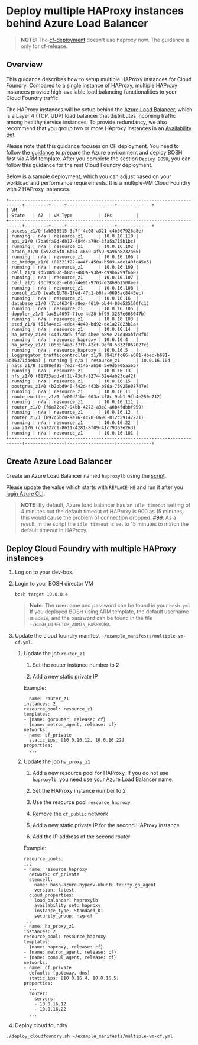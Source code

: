 # Deploy multiple HAProxy instances behind Azure Load Balancer

>**NOTE:** The [cf-deployment](https://github.com/cloudfoundry/cf-deployment) doesn't use haproxy now. The guidance is only for cf-release.

## Overview

This guidance describes how to setup multiple HAProxy instances for Cloud Foundry. Compared to a single instance of HAProxy, multiple HAProxy instances provide high-available load balancing functionalities to your Cloud Foundry traffic. 

The HAProxy instances will be setup behind the [Azure Load Balancer](https://azure.microsoft.com/en-us/documentation/articles/load-balancer-overview/), which is a Layer 4 (TCP, UDP) load balancer that distributes incoming traffic among healthy service instances. To provide redundancy, we also recommend that you group two or more HAproxy instances in an [Availability Set](https://azure.microsoft.com/en-us/documentation/articles/virtual-machines-manage-availability/).

Please note that this guidance focuses on CF deployment. You need to follow the [guidance](../../guidance.md) to prepare the Azure environment and deploy BOSH first via ARM template. After you complete the section `Deploy BOSH`, you can follow this guidance for the rest Cloud Foundry deployment.

Below is a sample deployment, which you can adjust based on your workload and performance requirements. It is a multiple-VM Cloud Foundry with 2 HAProxy instances.

  ```
  +---------------------------------------------------------------------------+---------+-----+------------------+-------------+
  | VM                                                                        | State   | AZ  | VM Type          | IPs         |
  +---------------------------------------------------------------------------+---------+-----+------------------+-------------+
  | access_z1/0 (ab536515-3c7f-4c08-a321-c4b567926a8e)                        | running | n/a | resource_z1      | 10.0.16.110 |
  | api_z1/0 (7ba0fa0d-db17-4844-a79c-3fa5a715b1bc)                           | running | n/a | resource_z1      | 10.0.16.102 |
  | brain_z1/0 (5923d5f8-6b64-4659-af59-9a96a8232a65)                         | running | n/a | resource_z1      | 10.0.16.106 |
  | cc_bridge_z1/0 (01321f22-a44f-450a-b509-4de140fc45e5)                     | running | n/a | resource_z1      | 10.0.16.109 |
  | cell_z1/0 (d518d00d-b8c8-480a-93b9-c99b6799f668)                          | running | n/a | resource_z1      | 10.0.16.107 |
  | cell_z1/1 (0cf93ce5-eb9b-4e91-9703-e286961508ee)                          | running | n/a | resource_z1      | 10.0.16.108 |
  | consul_z1/0 (ea8c1b78-1fed-47c1-b6fa-0693ac8445ec)                        | running | n/a | resource_z1      | 10.0.16.16  |
  | database_z1/0 (7dc46349-a8ea-4619-bb44-00e525160fc1)                      | running | n/a | resource_z1      | 10.0.16.105 |
  | doppler_z1/0 (ac5c4097-71ce-4d28-bf99-3287e665047b)                       | running | n/a | resource_z1      | 10.0.16.103 |
  | etcd_z1/0 (51fa4ec2-cde4-4e49-bd92-de1a27823b1a)                          | running | n/a | resource_z1      | 10.0.16.14  |
  | ha_proxy_z1/0 (44d728d9-ff4d-4bee-b89e-21d40abfe0fb)                      | running | n/a | resource_haproxy | 10.0.16.4   |
  | ha_proxy_z1/1 (0565f4a3-37f0-42cf-9ef0-5332f067027c)                      | running | n/a | resource_haproxy | 10.0.16.5   |
  | loggregator_trafficcontroller_z1/0 (941ffc66-e681-4bec-b691-6d36371d4eba) | running | n/a | resource_z1      | 10.0.16.104 |
  | nats_z1/0 (b288ef95-7e37-414b-ab58-5e9d5e05aa65)                          | running | n/a | resource_z1      | 10.0.16.13  |
  | nfs_z1/0 (81733add-df1b-43cf-8274-62e4ab23ca42)                           | running | n/a | resource_z1      | 10.0.16.15  |
  | postgres_z1/0 (b2bbd940-f42d-443b-b86a-75925e08747e)                      | running | n/a | resource_z1      | 10.0.16.11  |
  | route_emitter_z1/0 (e00d21be-003a-4f8c-9bb1-9fb4e250e712)                 | running | n/a | resource_z1      | 10.0.16.111 |
  | router_z1/0 (f6a72ce7-94bb-4272-a3e8-a0b4fdbbf959)                        | running | n/a | resource_z1      | 10.0.16.12  |
  | router_z1/1 (897c5bc0-9e76-4c78-8696-012c29147221)                        | running | n/a | resource_z1      | 10.0.16.22  |
  | uaa_z1/0 (c5a727c1-8611-4281-8f09-41c79362e263)                           | running | n/a | resource_z1      | 10.0.16.101 |
  +---------------------------------------------------------------------------+---------+-----+------------------+-------------+
  ```

## Create Azure Load Balancer

Create an Azure Load Balancer named `haproxylb` using the [script](./create-load-balancer.sh).

Please update the value which starts with `REPLACE-ME` and run it after you [login Azure CLI](../../get-started/create-service-principal.md#verify-your-service-principal).

>**NOTE:** By default, Azure load balancer has an `idle timeout` setting of 4 minutes but the default timeout of HAProxy is 900 as 15 minutes, this would cause the problem of connection dropped. [#99](https://github.com/cloudfoundry-incubator/bosh-azure-cpi-release/issues/99). As a result, in the script the `idle timeout` is set to 15 minutes to match the default timeout in HAProxy.

## Deploy Cloud Foundry with multiple HAProxy instances

1. Log on to your dev-box.

1. Login to your BOSH director VM

    ```
    bosh target 10.0.0.4
    ```

    >**Note:** The username and password can be found in your `bosh.yml`. If you deployed BOSH using ARM template, the default username is `admin`, and the password can be found in the file `~/BOSH_DIRECTOR_ADMIN_PASSWORD`.

1. Update the cloud foundry manifest `~/example_manifests/multiple-vm-cf.yml`.

    1. Update the job `router_z1`

        1. Set the router instance number to 2

        1. Add a new static private IP

        Example:

        ```
        - name: router_z1
        instances: 2
        resource_pool: resource_z1
        templates:
        - {name: gorouter, release: cf}
        - {name: metron_agent, release: cf}
        networks:
        - name: cf_private
          static_ips: [10.0.16.12, 10.0.16.22]
        properties:
          ...
        ```

    1. Update the job `ha_proxy_z1`

        1. Add a new resource pool for HAProxy. If you do not use `haproxylb`, you need use your Azure Load Balancer name.

        1. Set the HAProxy instance number to 2

        1. Use the resource pool `resource_haproxy`

        1. Remove the `cf_public` network

        1. Add a new static private IP for the second HAProxy instance

        1. Add the IP address of the second router

        Example:

        ```
        resource_pools:
        ...
        - name: resource_haproxy
          network: cf_private
          stemcell:
            name: bosh-azure-hyperv-ubuntu-trusty-go_agent
            version: latest
          cloud_properties:
            load_balancer: haproxylb
            availability_set: haproxy
            instance_type: Standard_D1
            security_group: nsg-cf
        ...
        - name: ha_proxy_z1
        instances: 2
        resource_pool: resource_haproxy
        templates:
        - {name: haproxy, release: cf}
        - {name: metron_agent, release: cf}
        - {name: consul_agent, release: cf}
        networks:
        - name: cf_private
          default: [gateway, dns]
          static_ips: [10.0.16.4, 10.0.16.5]
        properties:
          ...
          router:
            servers:
            - 10.0.16.12
            - 10.0.16.22
          ...
        ```

1. Deploy cloud foundry

  ```
  ./deploy_cloudfoundry.sh ~/example_manifests/multiple-vm-cf.yml
  ```
